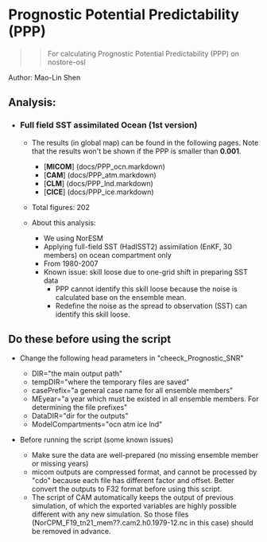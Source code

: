 
Prognostic Potential Predictability (PPP)
==========
>> For calculating Prognostic Potential Predictability (PPP) on nostore-osl 

Author: Mao-Lin Shen


## Analysis:

* ### Full field SST assimilated Ocean (1st version)
 
  * The results (in global map) can be found in the following pages. Note that the results won't be shown if the PPP is smaller than __0.001__.

    * [__MICOM__] (docs/PPP_ocn.markdown)
    * [__CAM__] (docs/PPP_atm.markdown) 
    * [__CLM__] (docs/PPP_lnd.markdown)
    * [__CICE__] (docs/PPP_ice.markdown)
  * Total figures: 202

  * About this analysis:
    * We using NorESM
    * Applying full-field SST (HadISST2) assimilation (EnKF, 30 members) on ocean compartment only
    * From 1980-2007
    * Known issue: skill loose due to one-grid shift in preparing SST data
      * PPP cannot identify this skill loose because the noise is calculated base on the ensemble mean. 
      * Redefine the noise as the spread to observation (SST) can identify this skill loose. 

## Do these before using the script ##

* Change the following head parameters in "cheeck_Prognostic_SNR"
  * DIR="the main output path"
  * tempDIR="where the temporary files are saved"
  * casePrefix="a general case name for all ensemble members" 
  * MEyear="a year which must be existed in all ensemble members. For determining the file prefixes" 
  * DataDIR="dir for the outputs"
  * ModelCompartments="ocn atm ice lnd"

* Before running the script (some known issues)
  * Make sure the data are well-prepared (no missing ensemble member or missing years)
  * micom outputs are compressed format, and cannot be processed by "cdo" because each file has different factor and offset. Better convert the outputs to F32 format before using this script.
  * The script of CAM automatically keeps the output of previous simulation, of which the exported variables are highly possible different with any new simulation. So those files (NorCPM_F19_tn21_mem??.cam2.h0.1979-12.nc in this case) should be removed in advance.   




